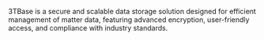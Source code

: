 3TBase is a secure and scalable data storage solution designed for efficient management of matter data, featuring advanced encryption, user-friendly access, and compliance with industry standards.
